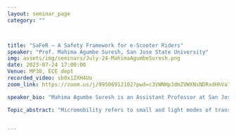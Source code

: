 ```yaml
---
layout: seminar_page
category: ""



title: "SaFeR – A Safety Framework for e-Scooter Riders"  
speaker: "Prof. Mahima Agumbe Suresh, San Jose State University"
img: assets/img/seminars/July-24-MahimaAgumbeSuresh.png
date: 2023-07-24 17:00:00 
Venue: MP30, ECE dept
recorded_video: sb0x1ZXH4Uo
zoom_link: https://zoom.us/j/99506912102?pwd=c3VWNHpJdmZVWXNsNDRxdHhVaTBuZz09

speaker_bio: "Mahima Agumbe Suresh is an Assistant Professor at San Jose State University. She received her Ph.D. from the Department of Computer Science and Engineering at Texas A&M University in December 2015 following which, she was a postdoctoral researcher at Xerox Research Labs, India. Her research interests include edge computing, machine learning, modeling and system design for cyber-physical systems and the Internet of Things."

Topic_abstract: "Micromobility refers to small and light modes of transportation that are characterized by limited speed and range, such as electric scooters (e-scooters), and skateboards. With the introduction of shared e-scooter services to urban streets, micromobility started taking a higher share of urban streets across the world. This talk will first present a design of a framework to make urban micromobility safer. The goal of the framework is to improve situational awareness for the rider, similar to advanced driver assistance systems on cars. The framework is envisioned to incorporate a suite of algorithms that can run on commodity hardware, which adaptively selects algorithms based on sensing or computation capabilities of available devices. Next, the talk will discuss a deep learning monocular depth estimation algorithm, which is optimized using quantization and channel pruning to provide inference in real-time if we have only one camera available. A discussion on the considerations for algorithms and approaches towards human-in-the-loop applications will be included. Finally, the talk will cover algorithms that use combinations of other available sensors to output a comprehensive safety assessment metric for the rider. The design of the metric will also be discussed."


---
```

